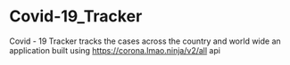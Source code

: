 # Covid-19_Tracker
Covid - 19  Tracker tracks the cases across the country and world wide an application built using https://corona.lmao.ninja/v2/all api
